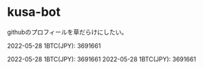 # kusa-bot
githubのプロフィールを草だらけにしたい。

2022-05-28 1BTC(JPY): 3691661

2022-05-28 1BTC(JPY): 3691661
2022-05-28 1BTC(JPY): 3691661